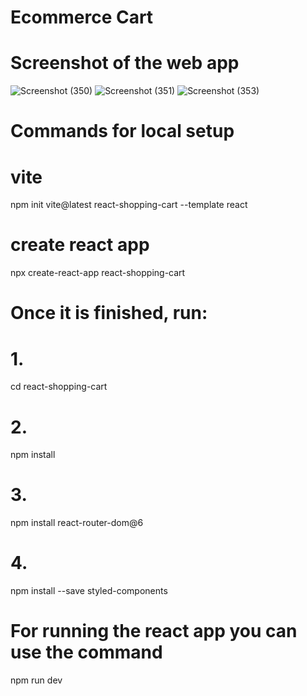 # Ecommerce Cart
# Screenshot of the web app
![Screenshot (350)](https://github.com/kashyapriyanshu/swipekart/assets/113207846/3fec8120-aead-46a3-b5c3-f2b61a153759)
![Screenshot (351)](https://github.com/kashyapriyanshu/swipekart/assets/113207846/297e5a8c-8e0c-483e-89f9-853bf8ac05af)
![Screenshot (353)](https://github.com/kashyapriyanshu/swipekart/assets/113207846/d52313a0-10ca-46d5-9b42-614a2a48d370)

# Commands for local setup
# vite
npm init vite@latest react-shopping-cart --template react
# create react app
npx create-react-app react-shopping-cart
# Once it is finished, run:
# 1.
cd react-shopping-cart
# 2.
npm install
# 3.
npm install react-router-dom@6
# 4.
npm install --save styled-components
# For running the react app you can use the command
npm run dev
